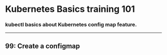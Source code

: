# Kubernetes Basics training 101

### kubectl basics about Kubernetes config map feature.
---  

## 99: Create a configmap
